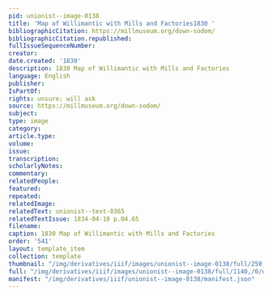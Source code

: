 ```yaml
---
pid: unionist--image-0138
title: 'Map of Willimantic with Mills and Factories1830 '
bibliographicCitation: https://millmuseum.org/down-sodom/
bibliographicCitation.republished: 
fullIssueSequenceNumber: 
creator: 
date.created: '1830'
description: 1830 Map of Willimantic with Mills and Factories
language: English
publisher: 
IsPartOf: 
rights: unsure; will ask
source: https://millmuseum.org/down-sodom/
subject: 
type: image
category: 
article.type: 
volume: 
issue: 
transcription: 
scholarlyNotes: 
commentary: 
relatedPeople: 
featured: 
repeated: 
relatedImage: 
relatedText: unionist--text-0365
relatedTextIssue: 1834-04-10 p.04.65
filename: 
caption: 1830 Map of Willimantic with Mills and Factories
order: '541'
layout: template_item
collection: template
thumbnail: "/img/derivatives/iiif/images/unionist--image-0138/full/250,/0/default.jpg"
full: "/img/derivatives/iiif/images/unionist--image-0138/full/1140,/0/default.jpg"
manifest: "/img/derivatives/iiif/unionist--image-0138/manifest.json"
---
```

